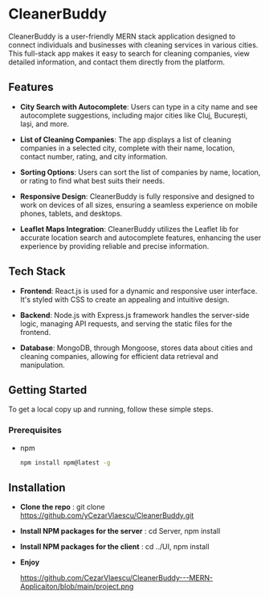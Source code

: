 
# CleanerBuddy

CleanerBuddy is a user-friendly MERN stack application designed to connect individuals and businesses with cleaning services in various cities. This full-stack app makes it easy to search for cleaning companies, view detailed information, and contact them directly from the platform.

## Features

- **City Search with Autocomplete**: Users can type in a city name and see autocomplete suggestions, including major cities like Cluj, București, Iași, and more.

- **List of Cleaning Companies**: The app displays a list of cleaning companies in a selected city, complete with their name, location, contact number, rating, and city information.

- **Sorting Options**: Users can sort the list of companies by name, location, or rating to find what best suits their needs.

- **Responsive Design**: CleanerBuddy is fully responsive and designed to work on devices of all sizes, ensuring a seamless experience on mobile phones, tablets, and desktops.

- **Leaflet Maps Integration**: CleanerBuddy utilizes the Leaflet lib for accurate location search and autocomplete features, enhancing the user experience by providing reliable and precise information.

## Tech Stack

- **Frontend**: React.js is used for a dynamic and responsive user interface. It's styled with CSS to create an appealing and intuitive design.
  
- **Backend**: Node.js with Express.js framework handles the server-side logic, managing API requests, and serving the static files for the frontend.

- **Database**: MongoDB, through Mongoose, stores data about cities and cleaning companies, allowing for efficient data retrieval and manipulation.

## Getting Started

To get a local copy up and running, follow these simple steps.

### Prerequisites

- npm
  ```sh
  npm install npm@latest -g

## Installation

- **Clone the repo** : git clone https://github.com/yCezarVlaescu/CleanerBuddy.git
- **Install NPM packages for the server** : cd Server, npm install
- **Install NPM packages for the client** : cd ../UI, npm install
- **Enjoy**

  https://github.com/CezarVlaescu/CleanerBuddy---MERN-Applicaiton/blob/main/project.png

